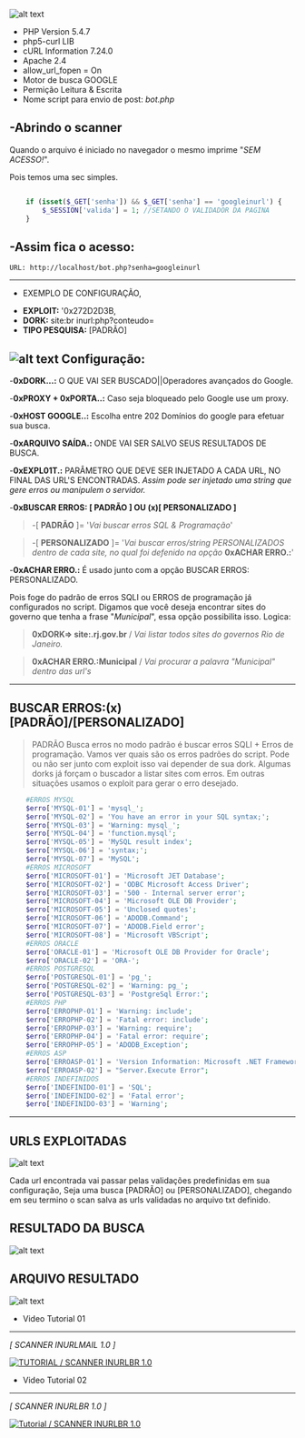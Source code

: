 ![alt text](http://3.bp.blogspot.com/-ajoW2tRYtQg/U6tSKgAmSYI/AAAAAAAAAJA/uf7IQ3GArA4/s1600/logo_inurl4.png "SCANNER INURLBR")

 *  PHP Version         5.4.7
 *  php5-curl           LIB
 *  cURL Information    7.24.0
 *  Apache              2.4
 *  allow_url_fopen =   On
 *  Motor de busca      GOOGLE
 *  Permição            Leitura & Escrita
 *  Nome script para envio de post: *bot.php*

-Abrindo o scanner
---------------------------------------------------------------------------------------------
Quando o arquivo é iniciado no navegador o mesmo imprime "*SEM ACESSO!*".

Pois temos uma sec simples.
```php

    if (isset($_GET['senha']) && $_GET['senha'] == 'googleinurl') {
        $_SESSION['valida'] = 1; //SETANDO O VALIDADOR DA PAGINA
    }

```
-Assim fica o acesso:
---------------------------------------------------------------------------------------------
```
URL: http://localhost/bot.php?senha=googleinurl
```
---------------------------------------------------------------------------------------------

- EXEMPLO DE CONFIGURAÇÃO, 

 * **EXPLOIT:** '0x272D2D3B,
 * **DORK:** site:br inurl:php?conteudo=
 * **TIPO PESQUISA:** [PADRÃO]

![alt text](http://3.bp.blogspot.com/-GdbHl1CeI9A/U6tblvRQFgI/AAAAAAAAAJQ/KOU62pepdGE/s1600/Captura+de+tela+de+2014-06-25+20:28:27.png "SCANNER INURLBR")
Configuração:
---------------------------------------------------------------------------------------------

 -**0xDORK...:** O QUE VAI SER BUSCADO||Operadores avançados do Google.
 
 -**0xPROXY + 0xPORTA..:** Caso seja bloqueado pelo Google use um proxy.

 -**0xHOST GOOGLE..:** Escolha entre 202 Domínios do google para efetuar sua busca.

 -**0xARQUIVO SAÍDA.:** ONDE VAI SER SALVO SEUS RESULTADOS DE BUSCA.

 -**0xEXPL01T.:** PARÂMETRO QUE DEVE SER INJETADO A CADA URL, NO FINAL
DAS URL'S ENCONTRADAS.
 *Assim pode ser injetado uma string que gere erros ou manipulem o servidor.*

 -**0xBUSCAR ERROS: [ PADRÃO ] OU  (x)[ PERSONALIZADO ]**

>-[ **PADRÃO** ]= '*Vai buscar erros SQL & Programação*'
   
>-[ **PERSONALIZADO** ]= '*Vai buscar erros/string PERSONALIZADOS dentro de cada site, no qual foi defenido na opção* **0xACHAR ERRO.:**'


 -**0xACHAR ERRO.:** É usado junto com a opção BUSCAR ERROS: PERSONALIZADO.

Pois foge do padrão de erros SQLI ou ERROS de programação já configurados no script.
Digamos que você deseja encontrar sites do governo que tenha a frase "*Municipal*", essa opção
possibilita isso.
Logica:

>**0xDORK=> site:.rj.gov.br**  / *Vai listar todos sites do governos Rio de Janeiro.*

>**0xACHAR ERRO.:Municipal**  / *Vai procurar a palavra "Municipal" dentro das url's*

---------------------------------------------------------------------------------------------

BUSCAR ERROS:(x)[PADRÃO]/[PERSONALIZADO]
---------------------------------------------------------------------------------------------
>PADRÃO  Busca erros no modo padrão é buscar erros SQLI + Erros de programação.
Vamos ver quais são os erros padrões do script.
Pode ou não ser junto com exploit isso vai depender de sua dork.
Algumas dorks já forçam o buscador a listar sites com erros.
Em outras situações usamos o exploit para gerar o erro desejado.
 


```php
    #ERROS MYSQL
    $erro['MYSQL-01'] = 'mysql_';
    $erro['MYSQL-02'] = 'You have an error in your SQL syntax;';
    $erro['MYSQL-03'] = 'Warning: mysql_';
    $erro['MYSQL-04'] = 'function.mysql';
    $erro['MYSQL-05'] = 'MySQL result index';
    $erro['MYSQL-06'] = 'syntax;';
    $erro['MYSQL-07'] = 'MySQL';
    #ERROS MICROSOFT
    $erro['MICROSOFT-01'] = 'Microsoft JET Database';
    $erro['MICROSOFT-02'] = 'ODBC Microsoft Access Driver';
    $erro['MICROSOFT-03'] = '500 - Internal server error';
    $erro['MICROSOFT-04'] = 'Microsoft OLE DB Provider';
    $erro['MICROSOFT-05'] = 'Unclosed quotes';
    $erro['MICROSOFT-06'] = 'ADODB.Command';
    $erro['MICROSOFT-07'] = 'ADODB.Field error';
    $erro['MICROSOFT-08'] = 'Microsoft VBScript';
    #ERROS ORACLE
    $erro['ORACLE-01'] = 'Microsoft OLE DB Provider for Oracle';
    $erro['ORACLE-02'] = 'ORA-';
    #ERROS POSTGRESQL
    $erro['POSTGRESQL-01'] = 'pg_';
    $erro['POSTGRESQL-02'] = 'Warning: pg_';
    $erro['POSTGRESQL-03'] = 'PostgreSql Error:';
    #ERROS PHP
    $erro['ERROPHP-01'] = 'Warning: include';
    $erro['ERROPHP-02'] = 'Fatal error: include';
    $erro['ERROPHP-03'] = 'Warning: require';
    $erro['ERROPHP-04'] = 'Fatal error: require';
    $erro['ERROPHP-05'] = 'ADODB_Exception';
    #ERROS ASP
    $erro['ERROASP-01'] = 'Version Information: Microsoft .NET Framework';
    $erro['ERROASP-02'] = "Server.Execute Error";
    #ERROS INDEFINIDOS
    $erro['INDEFINIDO-01'] = 'SQL';
    $erro['INDEFINIDO-02'] = 'Fatal error';
    $erro['INDEFINIDO-03'] = 'Warning';
```
---------------------------------------------------------------------------------------------

URLS EXPLOITADAS
--------
![alt text](http://2.bp.blogspot.com/-hEon7IYr46w/U6tbl2bwlVI/AAAAAAAAAJU/MwVIlbIHZ9c/s1600/Captura+de+tela+de+2014-06-25+20:30:19.png "SCANNER INURLBR")

Cada url encontrada vai passar pelas validações predefinidas em sua configuração, Seja uma busca  [PADRÃO]
ou [PERSONALIZADO], chegando em seu termino o scan salva as urls validadas no arquivo txt definido.

RESULTADO DA BUSCA
--------
![alt text](http://4.bp.blogspot.com/-2JDoF7wftMo/U6tbmH8RRWI/AAAAAAAAAJY/ijMSv04LnnQ/s1600/Captura+de+tela+de+2014-06-25+20:30:28.png "SCANNER INURLBR")

ARQUIVO RESULTADO 
--------
![alt text](http://2.bp.blogspot.com/-Nd8HLl5QkfY/U6tcEs7ivVI/AAAAAAAAAJo/ciy7KFTaFPw/s1600/Captura+de+tela+de+2014-06-25+20:33:05.png "SCANNER INURLBR")


- Video Tutorial 01 
--------
*[ SCANNER INURLMAIL 1.0 ]*

[![TUTORIAL / SCANNER INURLBR 1.0 ](http://img.youtube.com/vi/DFY2VHD5cIc/0.jpg)](http://www.youtube.com/watch?v=DFY2VHD5cIc)


- Video Tutorial 02
--------
*[ SCANNER INURLBR 1.0 ]*

[![Tutorial / SCANNER INURLBR 1.0 ](http://img.youtube.com/vi/XIuO_U91kVU/0.jpg)](http://www.youtube.com/watch?v=XIuO_U91kVU)
